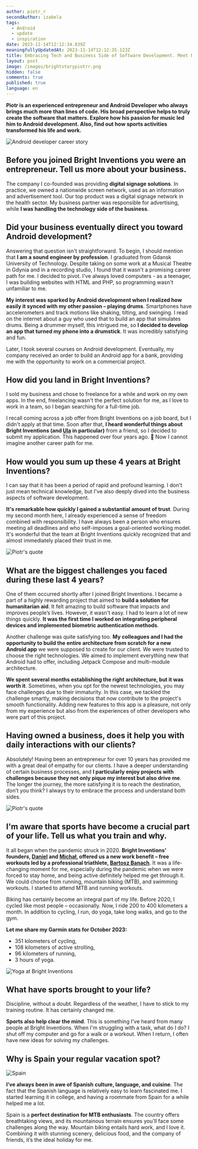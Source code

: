 ```yaml
---
author: piotr_r
secondAuthor: izabela
tags:
  - Android
  - update
  - inspiration
date: 2023-11-14T12:12:34.839Z
meaningfullyUpdatedAt: 2023-11-14T12:12:35.123Z
title: Embracing Tech and Business Side of Software Development. Meet Piotr
layout: post
image: /images/brightstorypiotrr.png
hidden: false
comments: true
published: true
language: en
---
```

**Piotr is an experienced entrepreneur and Android Developer who always brings much more than lines of code. His broad perspective helps to truly create the software that matters. Explore how his passion for music led him to Android development. Also, find out how sports activities transformed his life and work.**

<div class="image"><img src="/images/brightstorypiotrcollage.png" alt="Android developer career story" title="Android developer career story"  /> </div>

## Before you joined Bright Inventions you were an entrepreneur. Tell us more about your business.

The company I co-founded was providing **digital signage solutions**. In practice, we owned a nationwide screen network, used as an information and advertisement tool. Our top product was a digital signage network in the health sector. My business partner was responsible for advertising, while **I was handling the technology side of the business**.

## Did your business eventually direct you toward Android development?

Answering that question isn't straightforward. To begin, I should mention that **I am a sound engineer by profession**. I graduated from Gdansk University of Technology. Despite taking on some work at a Musical Theatre in Gdynia and in a recording studio, I found that it wasn't a promising career path for me. I decided to pivot. I've always loved computers - as a teenager, I was building websites with HTML and PHP, so programming wasn't unfamiliar to me.

**My interest was sparked by Android development when I realized how easily it synced with my other passion – playing drums**. Smartphones have accelerometers and track motions like shaking, tilting, and swinging. I read on the internet about a guy who used that to build an app that simulates drums. Being a drummer myself, this intrigued me, so **I decided to develop an app that turned my phone into a drumstick**. It was incredibly satisfying and fun.

Later, I took several courses on Android development. Eventually, my company received an order to build an Android app for a bank, providing me with the opportunity to work on a commercial project.

## How did you land in Bright Inventions?

I sold my business and chose to freelance for a while and work on my own apps. In the end, freelancing wasn't the perfect solution for me, as I love to work in a team, so I began searching for a full-time job. 

I recall coming across a job offer from Bright Inventions on a job board, but I didn't apply at that time. Soon after that, **I heard wonderful things about Bright Inventions (and [Ula](/about-us/ula/) in particular)** from a friend, so I decided to submit my application. This happened over four years ago. 🙂 Now I cannot imagine another career path for me.

## How would you sum up these 4 years at Bright Inventions?

I can say that it has been a period of rapid and profound learning. I don't just mean technical knowledge, but I've also deeply dived into the business aspects of software development. 

**It's remarkable how quickly I gained a substantial amount of trust**. During my second month here, I already experienced a sense of freedom combined with responsibility. I have always been a person who ensures meeting all deadlines and who self-imposes a goal-oriented working model. It's wonderful that the team at Bright Inventions quickly recognized that and almost immediately placed their trust in me.

<div class="image"><img src="/images/piotr_quote_responsibility_bright.png" alt="Piotr's quote" title="Piotr's quote"  /> </div>

## What are the biggest challenges you faced during these last 4 years?

One of them occurred shortly after I joined Bright Inventions. I became a part of a highly rewarding project that aimed to **build a solution for humanitarian aid**. It felt amazing to build software that impacts and improves people’s lives. However, it wasn't easy. I had to learn a lot of new things quickly. **It was the first time I worked on integrating peripheral devices and implemented biometric authentication methods**.

Another challenge was quite satisfying too. **My colleagues and I had the opportunity to build the entire architecture from scratch for a new Android app** we were supposed to create for our client. We were trusted to choose the right technologies. We aimed to implement everything new that Android had to offer, including Jetpack Compose and multi-module architecture.

**We spent several months establishing the right architecture, but it was worth it**. Sometimes, when you opt for the newest technologies, you may face challenges due to their immaturity. In this case, we tackled the challenge smartly, making decisions that now contribute to the project's smooth functionality. Adding new features to this app is a pleasure, not only from my experience but also from the experiences of other developers who were part of this project.

## Having owned a business, does it help you with daily interactions with our clients?

Absolutely! Having been an entrepreneur for over 10 years has provided me with a great deal of empathy for our clients. I have a deeper understanding of certain business processes, and **I particularly enjoy projects with challenges because they not only pique my interest but also drive me**. The longer the journey, the more satisfying it is to reach the destination, don’t you think? I always try to embrace the process and understand both sides.

<div class="image"><img src="/images/piotr_quote_client.png" alt="Piotr's quote" title="Piotr's quote"  /> </div>

## I'm aware that sports have become a crucial part of your life. Tell us what you train and why.

It all began when the pandemic struck in 2020. **Bright Inventions' founders, [Daniel](/about-us/daniel/) and [Michał](/about-us/michal/), offered us a new work benefit – free workouts led by a professional triathlete, [Bartosz Banach](https://bartoszbanach.pl/)**. It was a life-changing moment for me, especially during the pandemic when we were forced to stay home, and being active definitely helped me get through it. We could choose from running, mountain biking (MTB), and swimming workouts. I started to attend MTB and running workouts. 

Biking has certainly become an integral part of my life. Before 2020, I cycled like most people – occasionally. Now, I ride 200 to 400 kilometers a month. In addition to cycling, I run, do yoga, take long walks, and go to the gym.

**Let me share my Garmin stats for October 2023:**

* 351 kilometers of cycling,
* 108 kilometers of active strolling,
* 96 kilometers of running,
* 3 hours of yoga.

<div class="image"><img src="/images/yoga_bright_inventions.png" alt="Yoga at Bright Inventions" title="Yoga at Bright Inventions"  /> </div>

## What have sports brought to your life?

Discipline, without a doubt. Regardless of the weather, I have to stick to my training routine. It has certainly changed me.

**Sports also help clear the mind**. This is something I've heard from many people at Bright Inventions. When I'm struggling with a task, what do I do? I shut off my computer and go for a walk or a workout. When I return, I often have new ideas for solving my challenges.

## Why is Spain your regular vacation spot?

<div class="image"><img src="/images/piotr_passion_spain.png" alt="Spain" title="Exploring Spain on the bike"  /> </div>

**I’ve always been in awe of Spanish culture, language, and cuisine**. The fact that the Spanish language is relatively easy to learn fascinated me. I started learning it in college, and having a roommate from Spain for a while helped me a lot.

Spain is a **perfect destination for MTB enthusiasts**. The country offers breathtaking views, and its mountainous terrain ensures you'll face some challenges along the way. Mountain biking entails hard work, and I love it. Combining it with stunning scenery, delicious food, and the company of friends, it’s the ideal holiday for me.